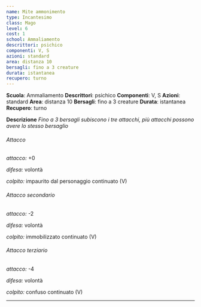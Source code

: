 ```yaml
---
name: Mite ammonimento
type: Incantesimo
class: Mago
level: 6
cost: 1
school: Ammaliamento
descrittori: psichico
componenti: V, S
azioni: standard
area: distanza 10
bersagli: fino a 3 creature
durata: istantanea
recupero: turno
---
```

**Scuola**: Ammaliamento
**Descrittori**: psichico
**Componenti**: V, S
**Azioni**: standard
**Area**: distanza 10
**Bersagli**: fino a 3 creature
**Durata**: istantanea
**Recupero**: turno

**Descrizione**
*Fino a 3 bersagli subiscono i tre attacchi, più attacchi possono avere lo stesso bersaglio*

###### Attacco

*attacco:* +0

*difesa:* volontà

*colpito:* impaurito dal personaggio continuato (V)

###### Attacco secondario

*attacco:* -2

*difesa:* volontà

*colpito:* immobilizzato continuato (V)

###### Attacco terziario

*attacco:* -4

*difesa:* volontà

*colpito:* confuso continuato (V)

---